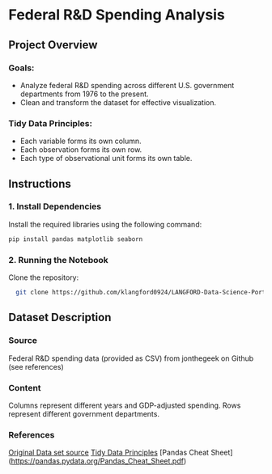# **Federal R&D Spending Analysis**  

## **Project Overview**  
### **Goals:**  
- Analyze federal R&D spending across different U.S. government departments from 1976 to the present.  
- Clean and transform the dataset for effective visualization.  

### **Tidy Data Principles:**  
- Each variable forms its own column.  
- Each observation forms its own row.  
- Each type of observational unit forms its own table.  

## **Instructions**  

### **1. Install Dependencies**  
Install the required libraries using the following command:  

```bash
pip install pandas matplotlib seaborn
```

### **2. Running the Notebook**  
Clone the repository:
```bash
  git clone https://github.com/klangford0924/LANGFORD-Data-Science-Portfolio-/TidyData-Project.git
```

## **Dataset Description**  
### **Source**
Federal R&D spending data (provided as CSV) from jonthegeek on Github (see references)

### **Content**
Columns represent different years and GDP-adjusted spending.
Rows represent different government departments.

### **References**
[Original Data set source](https://github.com/rfordatascience/tidytuesday/tree/main/data/2019/2019-02-12)
[Tidy Data Principles](https://vita.had.co.nz/papers/tidy-data.pdf) 
[Pandas Cheat Sheet] (https://pandas.pydata.org/Pandas_Cheat_Sheet.pdf)

